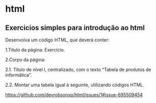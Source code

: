 # html
<h2> Exercicios simples para introdução ao html</h2>
<p>Desenvolva um código HTML, que deverá conter:</p>

<l1>1.Título da página: Exercício.</l1>

<l2>2.Corpo da página:</l2>

<l3>2.1. Título de nível I, centralizado, com o texto “Tabela de produtos de informática”.</l3>

<l4>2.2. Montar uma tabela igual à seguinte, utilizando códigos HTML.</l4>

https://github.com/devrobsonsp/html/issues/1#issue-695509454

